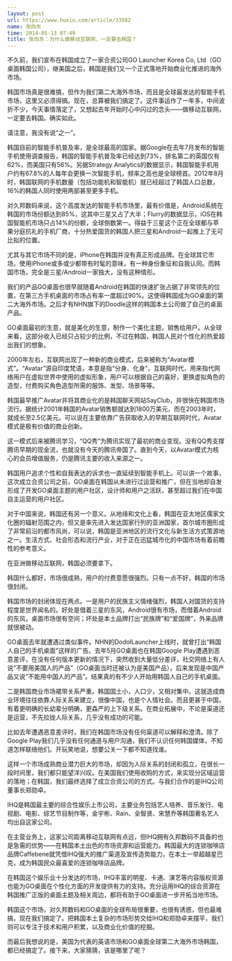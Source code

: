 ```yaml
---
layout: post
url: https://www.huxiu.com/article/33582
name: 张向东
time: 2014-05-13 07:49
title: 张向东：为什么做移动互联网，一定要去韩国？
---
```

不久前，我们宣布在韩国成立了一家合资公司GO Launcher Korea Co, Ltd（GO桌面韩国公司），继美国之后，韩国是我们又一个正式落地开始商业化推进的海外市场。

韩国市场真是很难搞，但作为我们第二大海外市场，而且是全球最发达的智能手机市场，这里又必须得搞。现在，总算被我们搞定了。这件事运作了一年多，中间波折不少，今天事情落定了，又想起去年开始时心中闪过的念头——做移动互联网，一定要去韩国。确实如此。

请注意，我没有说“之一”。

韩国目前的智能手机普及率，是全球最高的国家。据Google在去年7月发布的智能手机使用调查报告，韩国的智能手机普及率已经达到73%，排名第二的英国仅有62%，而美国只有56%。另据Strategy Analytics的数据显示，韩国智能手机用户约有67.8%的人每年会更换一次智能手机，频率之高也是全球榜首。2012年8月时，韩国联网的手机数量（包括功能机和智能机）就已经超过了韩国人口总数，16%的韩国人同时使用两部甚至更多手机。

对久邦数码来说，这个高度发达的智能手机市场里，最有价值是，Android系统在韩国的市场份额达到85%，这其中三星又占了大半；Flurry的数据显示，iOS在韩国智能机市场只占14%的份额，全球倒数第一。得益于三星这个正在全球都与苹果分庭抗礼的手机厂商，十分热爱国货的韩国人把三星和Android一起推上了无可比拟的位置。

尤其与其它市场不同的是，iPhone在韩国并没有真正形成品牌。在全球其它市场，使用iPhone或多或少都带有时髦的意味，有一种身份象征和自我认同。而韩国市场，完全是三星/Android一家独大，没有这种情形。

我们的产品GO桌面也很早就随着Android在韩国的快速扩张占据了非常领先的位置，在第三方手机桌面的市场占有率一度超过90%。这使得韩国成为GO桌面的第二大海外市场。之后才有NHN旗下的Doodle这样的韩国本土公司做了自己的桌面产品。

GO桌面最初的生意，就是美化的生意，制作一个美化主题，销售给用户。从全球来看，这部分收入已经只占较少的比例，不过在韩国，韩国人民对个性化的热爱超出我们的想象。

2000年左右，互联网出现了一种新的商业模式，后来被称为“Avatar模式”。“Avatar”源自印度梵语，本意是指“分身、化身”，互联网时代，用来指代网络用户在虚拟世界中使用的虚拟形象，用户可以根据自己的喜好，更换虚拟角色的造型，付费购买角色造型所需的服饰、发型、场景等等。

韩国最早推广Avatar并将其商业化的是韩国聊天网站SayClub，并很快在韩国市场流行。据统计2001年韩国的Avatar销售额就达到1800万美元，而在2003年时，就成长至2.5亿美元。可以说在主要依靠广告获取收入的早期互联网时代，Avatar模式是极有价值的商业创新。

这一模式后来被腾讯学习，“QQ秀”为腾讯实现了最初的商业变现。没有QQ秀支撑腾讯早期的现金流，也就没有今天的腾讯帝国了。直到今天，以Avatar模式为核心的会员增值服务，仍是腾讯主要的收入来源之一。

韩国用户追求个性和自我表达的诉求也一直延续到智能手机上。可以讲一个故事，这次成立合资公司之前，GO桌面在韩国从未进行过运营和推广，但在当地却自发形成了开发GO桌面主题的用户社区，设计师和用户之活跃，甚至超过我们在中国自主运营的用户社区。

对于中国来说，韩国还有另一个意义。从地缘和文化上看，韩国在亚太地区儒家文化圈的辐射范围之内，但又是率先进入发达国家行列的亚洲国家，首尔城市圈形成了非常前沿的都市风尚，可以说，韩国是亚洲地区的流行文化与新生活方式策源地之一。生活方式、社会形态和流行产业，对于正在迅猛城市化的中国市场有着前瞻性的参考意义。

在亚洲做移动互联网，韩国必须要拿下。

韩国什么都好，市场很成熟，用户的付费意愿很强烈。只有一点不好，韩国的市场很封闭。

韩国市场的封闭体现在两点。一是用户的民族主义情绪强烈，韩国人对国货的支持程度是世界闻名的。好处是借着三星的东风，Android很有市场，而借着Android的东风，桌面市场很有空间；坏处是本土品牌打出“民族牌”和“爱国牌”，外来品牌就很被动。

GO桌面去年就遭遇过类似事件。NHN的DodolLauncher上线时，就曾打出“韩国人自己的手机桌面”这样的广告。去年5月GO桌面也在韩国Google Play遭遇到恶意差评，在没有任何版本更新的情况下，突然收到大量低分差评，社交网络上有人说“不要用美国人的产品”（GO桌面当时还被认为是美国产品），后来发现是中国产品又说“不能用中国人的产品”。结果真的有不少人开始用韩国人自己的手机桌面。

二是韩国商业市场裙带关系严重。韩国国土小，人口少，又相对集中。这就造成商业环境往往依靠人际关系来建立，很像中国，也是个人情社会。而且更甚于中国，有着更明确的长幼辈分明确，更森严的上下级关系。在商业拓展中，不论是渠道还是运营，不先拉拢人际关系，几乎没有成功的可能。

比如去年遭遇恶意差评时，我们在韩国市场没有任何渠道可以解释和澄清。除了Google Play我们几乎没有任何通道与用户沟通，我们不认识任何韩国媒体，不知道怎样联络他们。开玩笑地说，想要公关一下都不知道找谁。

这样一个市场成熟商业潜力巨大的市场，却因为人际关系的封闭和孤立，在很长一段时间里，我们都只能望洋兴叹。在美国我们使用收购的方式，来实现分区域运营的落地；在韩国，我们最终选择了成立合资公司的方式。与我们合作的是IHQ公司董事长郑勋卓。

IHQ是韩国最主要的综合性娱乐上市公司，主要业务包括艺人培养、音乐发行、电视剧、电影、综艺节目制作等，金宇彬、Rain、全智贤、宋慧乔等韩国著名艺人均出自这家公司。

在主营业务上，这家公司距离移动互联网有点远，但IHQ拥有久邦数码不具备的也是急需的优势——在韩国本土出色的市场资源和运营能力。韩国最大的连锁咖啡店品牌Caffebene就凭借IHQ强大的推广渠道及宣传造势能力，在本土一举超越星巴克，成为韩国民众最喜爱的连锁咖啡店品牌。

在韩国这个娱乐业十分发达的市场，IHQ丰富的明星、卡通、演艺等内容版权资源也能为GO桌面在个性化方面的开发提供有力的支持。充分运用IHQ的综合资源在韩国推广正版的桌面主题及相关周边，都将有助于GO桌面进一步开拓当地市场。

韩国这个市场，对久邦数码和GO桌面的全球布局很重要，也很有诱惑，但也最难搞，现在我们搞定了。把韩国本土复杂的市场形势交给IHQ和郑勋卓来摆平，我们则可以专注于技术和用户积累，以及商业化价值的挖掘。

而最后我想说的是，美国为代表的英语市场和GO桌面全球第二大海外市场韩国，都已经搞定了。接下来，大家猜猜，该是哪里了呢？

